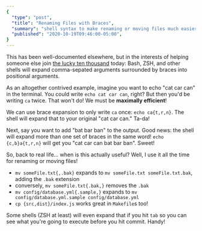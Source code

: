 ```yaml
---
{
  "type": "post",
  "title": "Renaming Files with Braces",
  "summary": "shell syntax to make renaming or moving files much easier",
  "published": "2020-10-19T09:46:00-05:00",
}
---
```


This has been well-documented elsewhere, but in the interests of helping someone else join [the lucky ten thousand](https://xkcd.com/1053/) today:
Bash, ZSH, and other shells will expand comma-sepated arguments surrounded by braces into positional arguments.

As an altogether contrived example, imagine you want to echo "cat car can" in the terminal.
You could write `echo cat car can`, right?
But then you'd be writing `ca` twice.
That won't do!
We must be **maximally efficient**!

We can use brace expansion to only write `ca` once: `echo ca{t,r,n}`.
The shell will expand that to your original "cat car can."
Ta-da!

Next, say you want to add "bat bar ban" to the output.
Good news: the shell will expand more than one set of braces in the same word!
`echo {c,b}a{t,r,n}` will get you "cat car can bat bar ban".
Sweet!

So, back to real life... when is this actually useful?
Well, I use it all the time for renaming or moving files!

- `mv someFile.txt{,.bak}` expands to `mv someFile.txt someFile.txt.bak`, adding the `.bak` extension
- conversely, `mv someFile.txt{.bak,}` removes the `.bak`
- `mv config/database.yml{.sample,}` expands to `mv config/database.yml.sample config/database.yml`
- `cp {src,dist}/index.js` works great in `Makefile`s too!

Some shells (ZSH at least) will even expand that if you hit `tab` so you can see what you're going to execute before you hit commit.
Handy!
